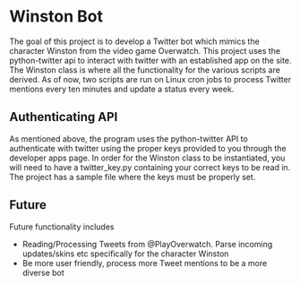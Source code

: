 # Winston Bot
The goal of this project is to develop a Twitter bot which mimics the character Winston from the video game Overwatch. This project uses the python-twitter api to interact with twitter with an established
app on the site. The Winston class is where all the functionality for the various scripts are derived. As of now, two scripts are run on Linux cron jobs to process Twitter mentions every ten minutes and update
a status every week.

## Authenticating API
As mentioned above, the program uses the python-twitter API to authenticate with twitter using the proper keys provided to you through the developer apps page. In order for the Winston class to be instantiated,
you will need to have a twitter_key.py containing your correct keys to be read in. The project has a sample file where the keys must be properly set.

## Future
Future functionality includes
- Reading/Processing Tweets from @PlayOverwatch. Parse incoming updates/skins etc specifically for the character Winston
- Be more user friendly, process more Tweet mentions to be a more diverse bot
